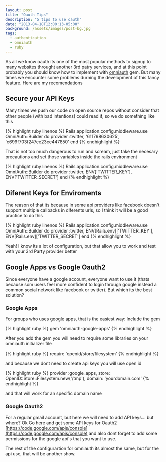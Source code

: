 ```yaml
---
layout: post
title: "Oauth Tips"
description: "5 tips to use oauth"
date: "2013-04-18T12:00:13-05:00"
background: /assets/images/post-bg.jpg
tags:
  - authentication
  - omniauth
  - ruby
---
```


As all we know oauth its one of the most popular methods to signup to many websites throught another 3rd patry services, and at this point probably you should know how to implement with [omniauth](https://github.com/intridea/omniauth) gem. But many times we encounter some problems durning the development of this fancy feature. Here are my recomendations
<!--more-->

## Secure your API Keys

Many times we push our code on open source repos without consider that other people (with bad intentions) could read it, so we do something like this

{% highlight ruby linenos %}
    Rails.application.config.middleware.use OmniAuth::Builder do
      provider :twitter, '611798630625', 'c699f703f247ee23ce447850'
    end
{% endhighlight %}

That is not too much dangerous to run and scream, just take the necesary precautions and set those variables inside the rails environment

{% highlight ruby linenos %}
    Rails.application.config.middleware.use OmniAuth::Builder do
      provider :twitter, ENV['TWITTER_KEY'], ENV['TWITTER_SECRET']
    end
{% endhighlight %}

## Diferent Keys for Enviroments

The reason of that its because in some api providers like facebook doesn't support multiple callbacks in diferents urls, so I think it will be a good practice to do this

{% highlight ruby linenos %}
    Rails.application.config.middleware.use OmniAuth::Builder do
      provider :twitter, ENV[Rails.env]['TWITTER_KEY'], ENV[Rails.env]['TWITTER_SECRET']
    end
{% endhighlight %}

Yeah! I know its a lot of configuration, but that allow you to work and test with your 3rd Party provider better

## Google Apps vs Google Oauth2

Since everyone have a google account, everyone want to use it (thats because som users feel more confident to login through google instead a common social network like facebook or twitter). But which its the best solution?

### Google Apps

For groups who uses google apps, that is the easiest way:
Include the gem

{% highlight ruby %}
    gem 'omniauth-google-apps'
{% endhighlight %}

After you add the gem you will need to require some libraries on your omniauth initializer file

{% highlight ruby %}
    require 'openid/store/filesystem'
{% endhighlight %}


and because we dont need to create api keys you will use open id

{% highlight ruby %}
    provider :google_apps, store: OpenID::Store::Filesystem.new('/tmp'), domain: 'yourdomain.com'
{% endhighlight %}


and that will work for an specific domain name

### Google Oauth2
 For a regular gmail account, but
here we will need to add API keys... but where? Ok Go here and get some API keys for Oauth2  [https://code.google.com/apis/console](https://code.google.com/apis/console) and also dont forget to add some permissions for the google api's that you want to use.

The rest of the configurartion for omniauth its almost the same, but for the api use, that will be another show.
